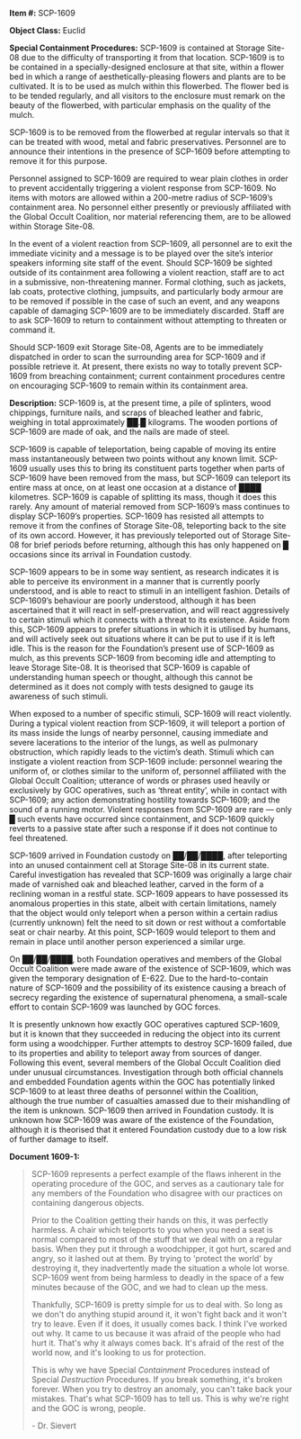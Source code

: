 **Item #:** SCP-1609

**Object Class:** Euclid

**Special Containment Procedures:** SCP-1609 is contained at Storage Site-08 due to the difficulty of transporting it from that location. SCP-1609 is to be contained in a specially-designed enclosure at that site, within a flower bed in which a range of aesthetically-pleasing flowers and plants are to be cultivated. It is to be used as mulch within this flowerbed. The flower bed is to be tended regularly, and all visitors to the enclosure must remark on the beauty of the flowerbed, with particular emphasis on the quality of the mulch.

SCP-1609 is to be removed from the flowerbed at regular intervals so that it can be treated with wood, metal and fabric preservatives. Personnel are to announce their intentions in the presence of SCP-1609 before attempting to remove it for this purpose.

Personnel assigned to SCP-1609 are required to wear plain clothes in order to prevent accidentally triggering a violent response from SCP-1609. No items with motors are allowed within a 200-metre radius of SCP-1609’s containment area. No personnel either presently or previously affiliated with the Global Occult Coalition, nor material referencing them, are to be allowed within Storage Site-08.

In the event of a violent reaction from SCP-1609, all personnel are to exit the immediate vicinity and a message is to be played over the site’s interior speakers informing site staff of the event. Should SCP-1609 be sighted outside of its containment area following a violent reaction, staff are to act in a submissive, non-threatening manner. Formal clothing, such as jackets, lab coats, protective clothing, jumpsuits, and particularly body armour are to be removed if possible in the case of such an event, and any weapons capable of damaging SCP-1609 are to be immediately discarded. Staff are to ask SCP-1609 to return to containment without attempting to threaten or command it.

Should SCP-1609 exit Storage Site-08, Agents are to be immediately dispatched in order to scan the surrounding area for SCP-1609 and if possible retrieve it. At present, there exists no way to totally prevent SCP-1609 from breaching containment; current containment procedures centre on encouraging SCP-1609 to remain within its containment area.

**Description:** SCP-1609 is, at the present time, a pile of splinters, wood chippings, furniture nails, and scraps of bleached leather and fabric, weighing in total approximately ██.█ kilograms. The wooden portions of SCP-1609 are made of oak, and the nails are made of steel.

SCP-1609 is capable of teleportation, being capable of moving its entire mass instantaneously between two points without any known limit. SCP-1609 usually uses this to bring its constituent parts together when parts of SCP-1609 have been removed from the mass, but SCP-1609 can teleport its entire mass at once, on at least one occasion at a distance of ████ kilometres. SCP-1609 is capable of splitting its mass, though it does this rarely. Any amount of material removed from SCP-1609’s mass continues to display SCP-1609’s properties. SCP-1609 has resisted all attempts to remove it from the confines of Storage Site-08, teleporting back to the site of its own accord. However, it has previously teleported out of Storage Site-08 for brief periods before returning, although this has only happened on █ occasions since its arrival in Foundation custody.

SCP-1609 appears to be in some way sentient, as research indicates it is able to perceive its environment in a manner that is currently poorly understood, and is able to react to stimuli in an intelligent fashion. Details of SCP-1609’s behaviour are poorly understood, although it has been ascertained that it will react in self-preservation, and will react aggressively to certain stimuli which it connects with a threat to its existence. Aside from this, SCP-1609 appears to prefer situations in which it is utilised by humans, and will actively seek out situations where it can be put to use if it is left idle. This is the reason for the Foundation’s present use of SCP-1609 as mulch, as this prevents SCP-1609 from becoming idle and attempting to leave Storage Site-08. It is theorised that SCP-1609 is capable of understanding human speech or thought, although this cannot be determined as it does not comply with tests designed to gauge its awareness of such stimuli.

When exposed to a number of specific stimuli, SCP-1609 will react violently. During a typical violent reaction from SCP-1609, it will teleport a portion of its mass inside the lungs of nearby personnel, causing immediate and severe lacerations to the interior of the lungs, as well as pulmonary obstruction, which rapidly leads to the victim’s death. Stimuli which can instigate a violent reaction from SCP-1609 include: personnel wearing the uniform of, or clothes similar to the uniform of, personnel affiliated with the Global Occult Coalition; utterance of words or phrases used heavily or exclusively by GOC operatives, such as ‘threat entity’, while in contact with SCP-1609; any action demonstrating hostility towards SCP-1609; and the sound of a running motor. Violent responses from SCP-1609 are rare — only █ such events have occurred since containment, and SCP-1609 quickly reverts to a passive state after such a response if it does not continue to feel threatened.

SCP-1609 arrived in Foundation custody on ██/██/████, after teleporting into an unused containment cell at Storage Site-08 in its current state. Careful investigation has revealed that SCP-1609 was originally a large chair made of varnished oak and bleached leather, carved in the form of a reclining woman in a restful state. SCP-1609 appears to have possessed its anomalous properties in this state, albeit with certain limitations, namely that the object would only teleport when a person within a certain radius (currently unknown) felt the need to sit down or rest without a comfortable seat or chair nearby. At this point, SCP-1609 would teleport to them and remain in place until another person experienced a similar urge.

On ██/██/████, both Foundation operatives and members of the Global Occult Coalition were made aware of the existence of SCP-1609, which was given the temporary designation of E-622. Due to the hard-to-contain nature of SCP-1609 and the possibility of its existence causing a breach of secrecy regarding the existence of supernatural phenomena, a small-scale effort to contain SCP-1609 was launched by GOC forces.

It is presently unknown how exactly GOC operatives captured SCP-1609, but it is known that they succeeded in reducing the object into its current form using a woodchipper. Further attempts to destroy SCP-1609 failed, due to its properties and ability to teleport away from sources of danger. Following this event, several members of the Global Occult Coalition died under unusual circumstances. Investigation through both official channels and embedded Foundation agents within the GOC has potentially linked SCP-1609 to at least three deaths of personnel within the Coalition, although the true number of casualties amassed due to their mishandling of the item is unknown. SCP-1609 then arrived in Foundation custody. It is unknown how SCP-1609 was aware of the existence of the Foundation, although it is theorised that it entered Foundation custody due to a low risk of further damage to itself.

**Document 1609-1:**

> SCP-1609 represents a perfect example of the flaws inherent in the operating procedure of the GOC, and serves as a cautionary tale for any members of the Foundation who disagree with our practices on containing dangerous objects.
> 
> Prior to the Coalition getting their hands on this, it was perfectly harmless. A chair which teleports to you when you need a seat is normal compared to most of the stuff that we deal with on a regular basis. When they put it through a woodchipper, it got hurt, scared and angry, so it lashed out at them. By trying to 'protect the world' by destroying it, they inadvertently made the situation a whole lot worse. SCP-1609 went from being harmless to deadly in the space of a few minutes because of the GOC, and we had to clean up the mess.
> 
> Thankfully, SCP-1609 is pretty simple for us to deal with. So long as we don't do anything stupid around it, it won't fight back and it won't try to leave. Even if it does, it usually comes back. I think I've worked out why. It came to us because it was afraid of the people who had hurt it. That's why it always comes back. It's afraid of the rest of the world now, and it's looking to us for protection.
> 
> This is why we have Special _Containment_ Procedures instead of Special _Destruction_ Procedures. If you break something, it's broken forever. When you try to destroy an anomaly, you can't take back your mistakes. That's what SCP-1609 has to tell us. This is why we're right and the GOC is wrong, people.
> 
> \- Dr. Sievert